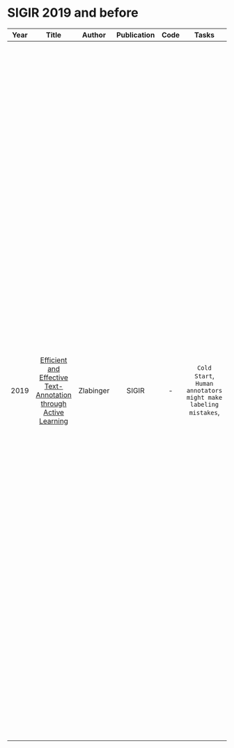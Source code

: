 # SIGIR 2019 and before

| Year |                                                       Title                                                       |   Author    | Publication | Code | Tasks | Notes | Datasets| Notions |
|:----:|:-----------------------------------------------------------------------------------------------------------------:|:-----------:|:-----------:|:----:|:----:|:-----:|:-----:|:-----:|
| 2019 | [Efficient and Effective Text-Annotation through Active Learning](https://dl.acm.org/doi/10.1145/3331184.3331424) |  Zlabinger  |    SIGIR    |  -   |   `Cold Start`, `Human annotators might make labeling mistakes`,   |   `text classification`    |  The most commonly used active learning criterion is uncertainty sampling, where a supervised model is used to predict uncertain samples that should be labeled next by a human annotator. When using active learning, two problems are encountered: First, the supervised model has a cold-start problem in the beginning of the active learning process, and second, the human annotators might make labeling mistakes. In my Ph.D. research, I address the two problems with the development of an unsupervised method for the computation of informative samples. The informative samples are first manually labeled and then used for both: The training of the initial active learning model and the training of the human annotators in form of a learning-by-doing session. The planned unsupervised method will be based on word-embeddings and it will be limited to the area of text classification.  |  |
